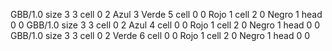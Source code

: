 <gs-board> GBB/1.0
size 3 3
cell 0 2 Azul 3 Verde 5 
cell 0 0 Rojo 1 
cell 2 0 Negro 1 
head 0 0
 </gs-board>
<gs-board> GBB/1.0
size 3 3
cell 0 2 Azul 4 
cell 0 0 Rojo 1 
cell 2 0 Negro 1 
head 0 0
 </gs-board>
<gs-board> GBB/1.0
size 3 3
cell 0 2 Verde 6 
cell 0 0 Rojo 1 
cell 2 0 Negro 1 
head 0 0
 </gs-board>